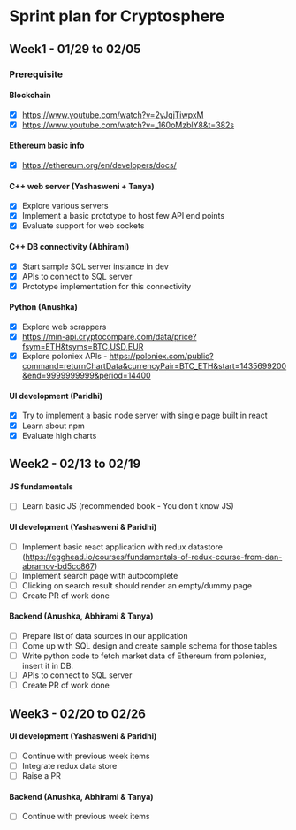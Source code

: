 # Sprint plan for Cryptosphere

## Week1 - 01/29 to 02/05

### Prerequisite
#### Blockchain
- [X] https://www.youtube.com/watch?v=2yJqjTiwpxM
- [X] https://www.youtube.com/watch?v=_160oMzblY8&t=382s

#### Ethereum basic info
- [X] https://ethereum.org/en/developers/docs/

#### C++ web server (Yashasweni + Tanya)
- [X] Explore various servers
- [X] Implement a basic prototype to host few API end points
- [X] Evaluate support for web sockets 

#### C++ DB connectivity (Abhirami)
- [X] Start sample SQL server instance in dev
- [X] APIs to connect to SQL server
- [X] Prototype implementation for this connectivity

#### Python (Anushka)
- [X] Explore web scrappers
- [X] https://min-api.cryptocompare.com/data/price?fsym=ETH&tsyms=BTC,USD,EUR
- [X] Explore poloniex APIs - https://poloniex.com/public?command=returnChartData&currencyPair=BTC_ETH&start=1435699200&end=9999999999&period=14400

#### UI development (Paridhi)
- [X] Try to implement a basic node server with single page built in react
- [X] Learn about npm
- [X] Evaluate high charts

## Week2 - 02/13 to 02/19

#### JS fundamentals
- [ ] Learn basic JS (recommended book - You don't know JS)

#### UI development (Yashasweni & Paridhi)
- [ ] Implement basic react application with redux datastore (https://egghead.io/courses/fundamentals-of-redux-course-from-dan-abramov-bd5cc867)
- [ ] Implement search page with autocomplete
- [ ] Clicking on search result should render an empty/dummy page
- [ ] Create PR of work done

#### Backend (Anushka, Abhirami & Tanya)
- [ ] Prepare list of data sources in our application
- [ ] Come up with SQL design and create sample schema for those tables
- [ ] Write python code to fetch market data of Ethereum from poloniex, insert it in DB.
- [ ] APIs to connect to SQL server
- [ ] Create PR of work done

## Week3 - 02/20 to 02/26

#### UI development (Yashasweni & Paridhi)
- [ ] Continue with previous week items
- [ ] Integrate redux data store
- [ ] Raise a PR

#### Backend (Anushka, Abhirami & Tanya)
- [ ] Continue with previous week items
